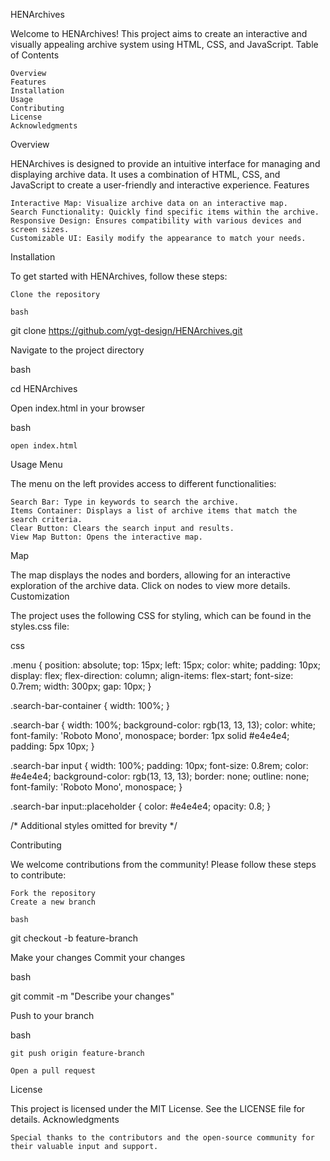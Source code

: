 HENArchives

Welcome to HENArchives! This project aims to create an interactive and visually appealing archive system using HTML, CSS, and JavaScript.
Table of Contents

    Overview
    Features
    Installation
    Usage
    Contributing
    License
    Acknowledgments

Overview

HENArchives is designed to provide an intuitive interface for managing and displaying archive data. It uses a combination of HTML, CSS, and JavaScript to create a user-friendly and interactive experience.
Features

    Interactive Map: Visualize archive data on an interactive map.
    Search Functionality: Quickly find specific items within the archive.
    Responsive Design: Ensures compatibility with various devices and screen sizes.
    Customizable UI: Easily modify the appearance to match your needs.

Installation

To get started with HENArchives, follow these steps:

    Clone the repository

    bash

git clone https://github.com/ygt-design/HENArchives.git

Navigate to the project directory

bash

cd HENArchives

Open index.html in your browser

bash

    open index.html

Usage
Menu

The menu on the left provides access to different functionalities:

    Search Bar: Type in keywords to search the archive.
    Items Container: Displays a list of archive items that match the search criteria.
    Clear Button: Clears the search input and results.
    View Map Button: Opens the interactive map.

Map

The map displays the nodes and borders, allowing for an interactive exploration of the archive data. Click on nodes to view more details.
Customization

The project uses the following CSS for styling, which can be found in the styles.css file:

css

.menu {
    position: absolute;
    top: 15px;
    left: 15px;
    color: white;
    padding: 10px;
    display: flex;
    flex-direction: column;
    align-items: flex-start;
    font-size: 0.7rem;
    width: 300px;
    gap: 10px;
}

.search-bar-container {
    width: 100%;
}

.search-bar {
    width: 100%;
    background-color: rgb(13, 13, 13);
    color: white;
    font-family: 'Roboto Mono', monospace;
    border: 1px solid #e4e4e4;
    padding: 5px 10px;
}

.search-bar input {
    width: 100%;
    padding: 10px;
    font-size: 0.8rem;
    color: #e4e4e4;
    background-color: rgb(13, 13, 13);
    border: none;
    outline: none;
    font-family: 'Roboto Mono', monospace;
}

.search-bar input::placeholder {
    color: #e4e4e4;
    opacity: 0.8;
}

/* Additional styles omitted for brevity */

Contributing

We welcome contributions from the community! Please follow these steps to contribute:

    Fork the repository
    Create a new branch

    bash

git checkout -b feature-branch

Make your changes
Commit your changes

bash

git commit -m "Describe your changes"

Push to your branch

bash

    git push origin feature-branch

    Open a pull request

License

This project is licensed under the MIT License. See the LICENSE file for details.
Acknowledgments

    Special thanks to the contributors and the open-source community for their valuable input and support.
